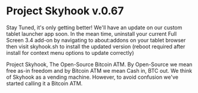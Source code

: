 # Project Skyhook v.0.67

Stay Tuned, it's only getting better! We'll have an update on our custom tablet launcher app soon. In the mean time, uninstall your current Full Screen 3.4 add-on by navigating to about:addons on your tablet browser then visit skyhook.sh to install the updated version (reboot required after install for context menu options to update correctly)

Project Skyhook, The Open-Source Bitcoin ATM. By Open-Source we mean free as-in freedom and by Bitcoin ATM we mean Cash in, BTC out. We think of Skyhook as a vending machine. However, to avoid confusion we've started calling it a Bitcoin ATM.




